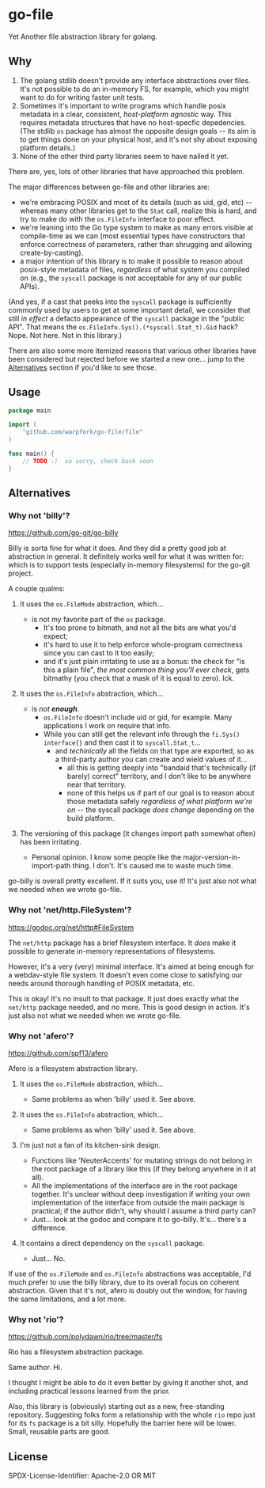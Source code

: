 go-file
=======

Yet Another file abstraction library for golang.

Why
---

1. The golang stdlib doesn't provide any interface abstractions over files.  It's not possible to do an in-memory FS, for example, which you might want to do for writing faster unit tests.
2. Sometimes it's important to write programs which handle posix metadata in a clear, consistent, _host-platform agnostic_ way.  This requires metadata structures that have no host-specfic depedencies.
  (The stdlib `os` package has almost the opposite design goals -- its aim is to get things done on your physical host, and it's not shy about exposing platform details.)
3. None of the other third party libraries seem to have nailed it yet.

There are, yes, lots of other libraries that have approached this problem.

The major differences between go-file and other libraries are:

- we're embracing POSIX and most of its details (such as uid, gid, etc) -- whereas many other libraries get to the `Stat` call, realize this is hard, and try to make do with the `os.FileInfo` interface to poor effect.
- we're leaning into the Go type system to make as many errors visible at compile-time as we can (most essential types have constructors that enforce correctness of parameters, rather than shrugging and allowing create-by-casting).
- a major intention of this library is to make it possible to reason about posix-style metadata of files, _regardless_ of what system you compiled on (e.g., the `syscall` package is *not* acceptable for any of our public APIs).

(And yes, if a cast that peeks into the `syscall` package is sufficiently commonly used by users to get at some important detail,
we consider that still _in effect_ a defacto appearance of the `syscall` package in the "public API".
That means the `os.FileInfo.Sys().(*syscall.Stat_t).Gid` hack?  Nope.  Not here.  Not in this library.)

There are also some more itemized reasons that various other libraries have been considered but rejected before we started a new one... jump to the [Alternatives](#alternatives) section if you'd like to see those.


Usage
-----

```go
package main

import (
	"github.com/warpfork/go-file/file"
)

func main() {
	// TODO :)  so sorry, check back soon
}
```


Alternatives
------------

### Why not 'billy'?

https://github.com/go-git/go-billy

Billy is sorta fine for what it does.  And they did a pretty good job at abstraction in general.
It definitely works well for what it was written for: which is to support tests (especially in-memory filesystems) for the go-git project.

A couple qualms:

1. It uses the `os.FileMode` abstraction, which...
	- is not my favorite part of the `os` package.
		- It's too prone to bitmath, and not all the bits are what you'd expect;
		- it's hard to use it to help enforce whole-program correctness since you can cast to it too easily;
		- and it's just plain irritating to use as a bonus: the check for "is this a plain file", _the most common thing you'll ever check_, gets bitmathy (you check that a mask of it is equal to zero).  Ick.

2. It uses the `os.FileInfo` abstraction, which...
	- is _not **enough**_.
		- `os.FileInfo` doesn't include uid or gid, for example.  Many applications I work on require that info.
		- While you can still get the relevant info through the `fi.Sys() interface{}` and then cast it to `syscall.Stat_t`...
			- and _techinically_ all the fields on that type are exported, so as a third-party author you can create and wield values of it...
				- all this is getting deeply into "bandaid that's technically (if barely) correct" territory, and I don't like to be anywhere near that territory.
				- none of this helps us if part of our goal is to reason about those metadata safely _regardless of what platform we're on_ -- the syscall package _does change_ depending on the build platform.

3. The versioning of this package (it changes import path somewhat often) has been irritating.
	- Personal opinion.  I know some people like the major-version-in-import-path thing.  I don't.  It's caused me to waste much time.

go-billy is overall pretty excellent.  If it suits you, use it!
It's just also not what we needed when we wrote go-file.

### Why not 'net/http.FileSystem'?

https://godoc.org/net/http#FileSystem

The `net/http` package has a brief filesystem interface.  It _does_ make it possible to generate in-memory representations of filesystems.

However, it's a very (very) minimal interface.
It's aimed at being enough for a webdav-style file system.
It doesn't even come close to satisfying our needs around thorough handling of POSIX metadata, etc.

This is okay!  It's no insult to that package.  It just does exactly what the `net/http` package needed, and no more.  This is good design in action.
It's just also not what we needed when we wrote go-file.

### Why not 'afero'?

https://github.com/spf13/afero

Afero is a filesystem abstraction library.

1. It uses the `os.FileMode` abstraction, which...
	- Same problems as when 'billy' used it.  See above.

2. It uses the `os.FileInfo` abstraction, which...
	- Same problems as when 'billy' used it.  See above.

3. I'm just not a fan of its kitchen-sink design.
	- Functions like 'NeuterAccents' for mutating strings do not belong in the root package of a library like this (if they belong anywhere in it at all).
	- All the implementations of the interface are in the root package together.  It's unclear without deep investigation if writing your own implementation of the interface from outside the main package is practical; if the author didn't, why should I assume a third party can?
	- Just... look at the godoc and compare it to go-billy.  It's... there's a difference.

4. It contains a direct dependency on the `syscall` package.
	- Just... No.

If use of the `os.FileMode` and `os.FileInfo` abstractions was acceptable, I'd much prefer to use the billy library, due to its overall focus on coherent abstraction.
Given that it's not, afero is doubly out the window, for having the same limitations, and a lot more.

### Why not 'rio'?

https://github.com/polydawn/rio/tree/master/fs

Rio has a filesystem abstraction package.

Same author.  Hi.

I thought I might be able to do it even better by giving it another shot, and including practical lessons learned from the prior.

Also, this library is (obviously) starting out as a new, free-standing repository.  Suggesting folks form a relationship with the whole `rio` repo just for its `fs` package is a bit silly.
Hopefully the barrier here will be lower.  Small, reusable parts are good.


License
-------

SPDX-License-Identifier: Apache-2.0 OR MIT
